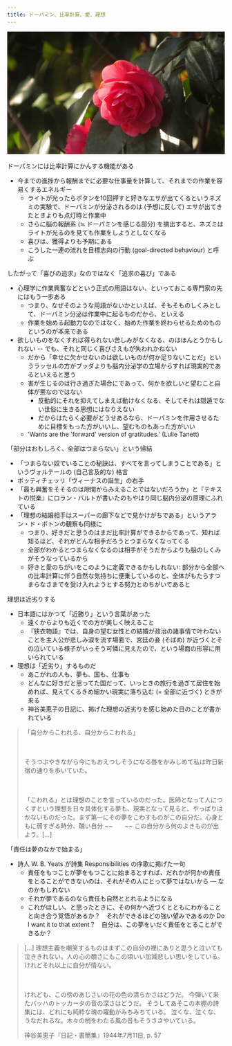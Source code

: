 ```yaml
---
title: ドーパミン、比率計算、愛、理想
---
```


![flower](/assets/images/IMG_2265.jpg)

ドーパミンには比率計算にかんする機能がある

- 今までの進捗から報酬までに必要な仕事量を計算して、それまでの作業を容易くするエネルギー
    - ライトが光ったらボタンを10回押すと好きなエサが出てくるというネズミの実験で、ドーパミンが分泌されるのは (予想に反して) エサが出てきたときよりも点灯時と作業中
    - さらに脳の報酬系 (≒ ドーパミンを感じる部分) を摘出すると、ネズミはライトが光るのを見ても作業をしようとしなくなる
    - 喜びは、獲得よりも予期にある
    - こうした一連の流れを目標志向の行動 (goal-directed behaviour) と呼ぶ

したがって「喜びの追求」なのではなく「追求の喜び」である

- 心理学に作業興奮などという正式の用語はない、といっておこる専門家の先にはもう一歩ある
    - つまり、なぜそのような用語がないかといえば、そもそものしくみとして、ドーパミン分泌は作業中に起るものだから、といえる
    - 作業を始める起動力なのではなく、始めた作業を終わらせるためのものというのが本来である
- 欲しいものをなくすれば得られない苦しみがなくなる、のはほんとうかもしれない -- でも、それと同じく喜びさえもが失われかねない
    - だから「幸せに欠かせないのは欲しいものが何か足りないことだ」というラッセルの方がブッダよりも脳内分泌学の立場からすれば現実的であるといえると思う
    - 害が生じるのは行き過ぎた場合にであって、何かを欲しいと望むこと自体が悪なのではない
        - 反動的にそれを抑えてしまえば動けなくなる、そしてそれは隠遁でない世俗に生きる思想にはなりえない
        - だからはたらく必要がどうせあるなら、ドーパミンを作用させるために目標をもった方がいいし、望むものもあった方がいい
    - 'Wants are the 'forward' version of gratitudes.' (Lulie Tanett)

「部分はおもしろく、全部はつまらない」という帰結

- 「つまらない奴でいることの秘訣は、すべてを言ってしまうことである」というヴォルテールの (自己言及的な) 格言
- ボッティチェッリ「ヴィーナスの誕生」の右手
- 「最も興奮をそそるのは隙間からみえることではないだろうか」と『テキストの悦楽』にロラン・バルトが書いたのもやはり同じ脳内分泌の原理にふれている
- 「理想の結婚相手はスーパーの廊下などで見かけがちである」というアラン・ド・ボトンの観察も同様に
    - つまり、好きだと思うのはまだ比率計算ができるからであって、知れば知るほど、それがどんな相手だろうとつまらなくなってくる
    - 全部がわかるとつまらなくなるのは相手がそうだからよりも脳のしくみがそうなっているから
    - 好きと愛のちがいをこのように定義できるかもしれない: 部分から全部への比率計算に伴う自然な気持ちに便乗しているのと、全体がもたらすつまらなさまでを受け入れようとする努力とのちがいであると

理想は近劣りする

- 日本語にはかつて「近勝り」という言葉があった
    - 遠くからよりも近くでの方が美しく映えること
    - 『狭衣物語』では、自身の望む女性との結婚が政治の諸事情で叶わないことを主人公が悲しみ涙を流す場面で、宮廷の妾 (そばめ) が近づくとその泣いている様子がいっそう可憐に見えたので、という場面の形容に用いられている
- 理想は「近劣り」するものだ
    - あこがれの人も、夢も、国も、仕事も
    - どんなに好きだと思ってた国だって、いっときの旅行を過ぎて居住を始めれば、見えてくるきめ細かい現実に落ち込む (= 全部に近づく) ときが来る
    - 神谷美恵子の日記に、掲げた理想の近劣りを感じ始めた日のことが書かれている

> 「自分からこわれる、自分からこわれる」
>
> 　
>
> そうつぶやきながら今にもおえつしそうになる唇をかみしめて私は昨日新宿の通りを歩いていた。
>
> 　
>
> 「こわれる」とは理想のことを言っているのだった。医師となって人につくすという理想を日々具体化する夢も、現実となって見ると、やっぱりはかないものだった。まず第一にその夢をこわすものがこの自分だ。心身ともに弱すぎる時分、醜い自分 ~~　　~~ この自分から何のよきものが出よう。[…]

「責任は夢のなかで始まる」

- 詩人 W. B. Yeats が詩集 Responsibilities の序歌に掲げた一句
    - 責任をもつことが夢をもつことに始まるとすれば、だれかが何かの責任をとることができないのは、それがその人にとって夢ではないから <s>　</s> なのかもしれない
    - それが夢であるのなら責任も自然ととれるようになる
    - これがほしい、と思ったときに、その何かへ近づくとともにわかることと向き合う覚悟があるか？　それができるほどの強い望みであるのか Do I want it to that extent？　自分は、この夢をいだく責任をとることができるか？

> […] 理想主義を嘲笑するものはまずこの自分の裡にありと思うと泣いても泣ききれない。人の心の醜さにもこの頃いい加減悲しい思いをしている。けれどそれ以上に自分が情ない。  
>
> 　
>
> けれども、この傍のあじさいの花の色の清らかさはどうだ。
> 今弾いて来たバッハのトッカータの音の深さはどうだ。
> そうしてあそこの本棚の詩集には、どれにも純粋な魂の躍動がみちみちている。
> 泣くな、泣くな、うなだれるな。木々の梢をわたる風の音もそうささやいている。
>
> 神谷美恵子『日記・書簡集』1944年7月11日, p. 57
